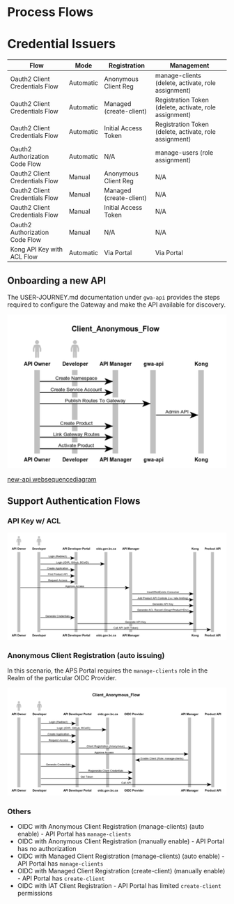 # Process Flows

# Credential Issuers

| Flow                           | Mode      | Registration            | Management                                             |
|--------------------------------|-----------|-------------------------|--------------------------------------------------------|
| Oauth2 Client Credentials Flow | Automatic | Anonymous Client Reg    | manage-clients (delete, activate, role assignment)     |
| Oauth2 Client Credentials Flow | Automatic | Managed (create-client) | Registration Token (delete, activate, role assignment) |
| Oauth2 Client Credentials Flow | Automatic | Initial Access Token    | Registration Token (delete, activate, role assignment) |
| Oauth2 Authorization Code Flow | Automatic | N/A                     | manage-users (role assignment)                         |
| Oauth2 Client Credentials Flow | Manual    | Anonymous Client Reg    | N/A                                                    |
| Oauth2 Client Credentials Flow | Manual    | Managed (create-client) | N/A                                                    |
| Oauth2 Client Credentials Flow | Manual    | Initial Access Token    | N/A                                                    |
| Oauth2 Authorization Code Flow | Manual    | N/A                     | N/A                                                    |
| Kong API Key with ACL Flow     | Automatic | Via Portal              | Via Portal                                             |

## Onboarding a new API

The USER-JOURNEY.md documentation under `gwa-api` provides the steps required to configure the Gateway and make the API available for discovery.

![New API](./images/NewAPI.png)


[new-api websequencediagram](new-api.md)

## Support Authentication Flows

### API Key w/ ACL

![API Key](./images/ApiKey.png)

### Anonymous Client Registration (auto issuing)

In this scenario, the APS Portal requires the `manage-clients` role in the Realm of the particular OIDC Provider.

![Anon Reg with Auto Issuing](./images/AnonReg.png)

### Others

* OIDC with Anonymous Client Registration (manage-clients) (auto enable) - API Portal has `manage-clients`
* OIDC with Anonymous Client Registration (manually enable) - API Portal has no authorization
* OIDC with Managed Client Registration (manage-clients) (auto enable) - API Portal has `manage-clients`
* OIDC with Managed Client Registration (create-client) (manually enable) - API Portal has `create-client`
* OIDC with IAT Client Registration - API Portal has limited `create-client` permissions

